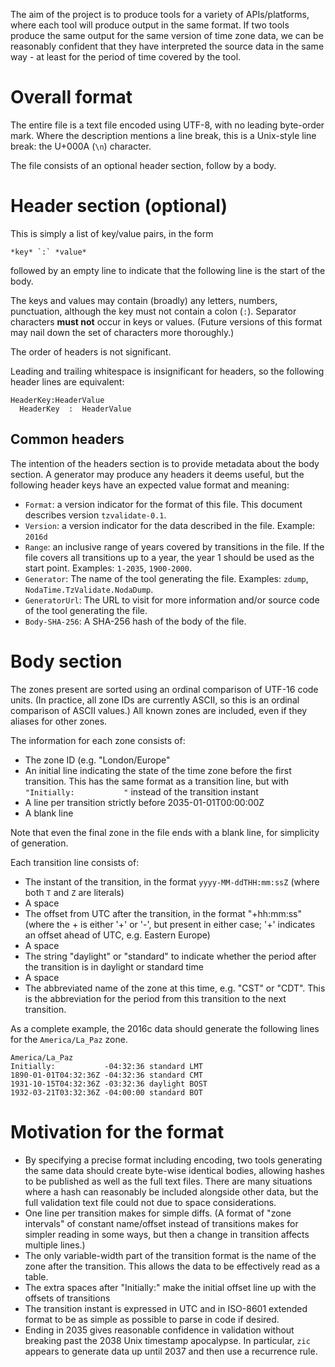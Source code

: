 The aim of the project is to produce tools for a variety of APIs/platforms,
where each tool will produce output in the same format. If two tools
produce the same output for the same version of time zone data, we
can be reasonably confident that they have interpreted the source
data in the same way - at least for the period of time covered by
the tool.

Overall format
====

The entire file is a text file encoded using UTF-8, with no leading
byte-order mark. Where the description mentions a line break, this
is a Unix-style line break: the U+000A (`\n`) character.

The file consists of an optional header section, follow by a body.

Header section (optional)
====

This is simply a list of key/value pairs, in the form

    *key* `:` *value*
    
followed by an empty line to indicate that the following line is the
start of the body.

The keys and values may contain (broadly) any letters, numbers,
punctuation, although the key must not contain a colon (`:`).
Separator characters **must not** occur in keys or values.
(Future versions of this format may nail down the set of characters
more thoroughly.)

The order of headers is not significant.

Leading and trailing whitespace is insignificant for headers, so the
following header lines are equivalent:

    HeaderKey:HeaderValue
      HeaderKey  :  HeaderValue
      
Common headers
----

The intention of the headers section is to provide metadata about
the body section. A generator may produce any headers it deems
useful, but the following header keys have an expected value format
and meaning:

- `Format`: a version indicator for the format of this file. This
  document describes version `tzvalidate-0.1`.
- `Version`: a version indicator for the data described in the file.
  Example: `2016d`
- `Range`: an inclusive range of years covered by transitions in the
  file. If the file covers all transitions up to a year, the year 1
  should be used as the start point. Examples: `1-2035`, `1900-2000`.
- `Generator`: The name of the tool generating the file. Examples:
  `zdump`, `NodaTime.TzValidate.NodaDump`.
- `GeneratorUrl`: The URL to visit for more information and/or source
  code of the tool generating the file.
- `Body-SHA-256`: A SHA-256 hash of the body of the file.

Body section
====

The zones present are sorted using an ordinal comparison of UTF-16
code units. (In practice, all zone IDs are currently ASCII, so this
is an ordinal comparison of ASCII values.) All known zones are included,
even if they aliases for other zones.

The information for each zone consists of:

- The zone ID (e.g. "London/Europe"
- An initial line indicating the state of the time zone before the
  first transition. This has the same format as a transition line, but
  with `"Initially:           "` instead of the transition instant
- A line per transition strictly before 2035-01-01T00:00:00Z
- A blank line

Note that even the final zone in the file ends with a blank line,
for simplicity of generation.

Each transition line consists of:

- The instant of the transition, in the format `yyyy-MM-ddTHH:mm:ssZ`
  (where both `T` and `Z` are literals)
- A space
- The offset from UTC after the transition, in the format "+hh:mm:ss"
  (where the + is either '+' or '-', but present in either case; '+'
  indicates an offset ahead of UTC, e.g. Eastern Europe)
- A space
- The string "daylight" or "standard" to indicate whether the
  period after the transition is in daylight or standard time
- A space
- The abbreviated name of the zone at this time, e.g. "CST" or "CDT".
  This is the abbreviation for the period from this transition to
  the next transition.
  
As a complete example, the 2016c data should generate the following
lines for the `America/La_Paz` zone. 

    America/La_Paz
    Initially:           -04:32:36 standard LMT
    1890-01-01T04:32:36Z -04:32:36 standard CMT
    1931-10-15T04:32:36Z -03:32:36 daylight BOST
    1932-03-21T03:32:36Z -04:00:00 standard BOT

Motivation for the format
====

- By specifying a precise format including encoding, two tools
  generating the same data should create byte-wise identical bodies,
  allowing hashes to be published as well as the full text files.
  There are many situations where a hash can reasonably be included
  alongside other data, but the full validation text file could not
  due to space considerations.
- One line per transition makes for simple diffs. (A format of
  "zone intervals" of constant name/offset instead of transitions
  makes for simpler reading in some ways, but then a change in
  transition affects multiple lines.)
- The only variable-width part of the transition format is the name of
  the zone after the transition. This allows the data to be effectively
  read as a table.
- The extra spaces after "Initially:" make the initial offset line up
  with the offsets of transitions
- The transition instant is expressed in UTC and in ISO-8601 extended
  format to be as simple as possible to parse in code if desired.
- Ending in 2035 gives reasonable confidence in validation without breaking
  past the 2038 Unix timestamp apocalypse. In particular, `zic` appears
  to generate data up until 2037 and then use a recurrence rule.

